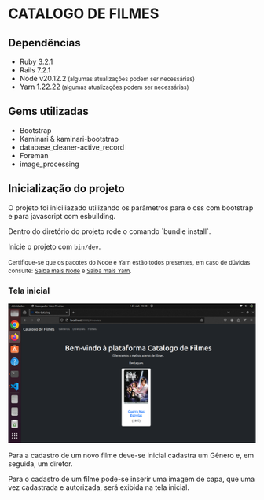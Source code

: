 <h1>CATALOGO DE FILMES</h1>

<h2>Dependências</h2>

- Ruby 3.2.1
- Rails 7.2.1
- Node v20.12.2<small> (algumas atualizações podem ser necessárias)</small>
- Yarn 1.22.22<small> (algumas atualizações podem ser necessárias)</small>


<h2>Gems utilizadas</h2>
<ul>
  <li>Bootstrap</li>
  <li>Kaminari & kaminari-bootstrap</li>
  <li>database_cleaner-active_record</li>
  <li>Foreman</li>
  <li>image_processing</li>
</ul>

<h2>Inicialização do projeto</h2>
<p>O projeto foi iniciliazado utilizando os parâmetros para o css com bootstrap e para javascript com esbuilding.</p>

<p>
Dentro do diretório do projeto rode o comando `bundle install`.

Inicie o projeto com `bin/dev`.
</p>


<small>Certifique-se que os pacotes do Node e Yarn estão todos presentes, em caso de dúvidas consulte: <a href="https://nodejs.org/pt/learn/getting-started/introduction-to-nodejs">Saiba mais Node</a> e <a href="https://yarnpkg.com/getting-started">Saiba mais Yarn</a>.</small>


<h3>Tela inicial</h3>
<img src="./app/assets/images/prints/tela-inicial.png" alt="Tela inicial da aplicação">

<p>Para a cadastro de um novo filme deve-se inicial cadastra um Gênero e, em seguida, um diretor.</p>

<p>Para o cadastro de um filme pode-se inserir uma imagem de capa, que uma vez cadastrada e autorizada, será exibida na tela inicial.</p>


